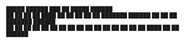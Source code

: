 
 █████  ██████  ███    ██  █████  ██████  
██   ██ ██   ██ ████   ██ ██   ██ ██   ██ 
███████ ██████  ██ ██  ██ ███████ ██████  
██   ██ ██   ██ ██  ██ ██ ██   ██ ██   ██ 
██   ██ ██   ██ ██   ████ ██   ██ ██████  
                                          
                                          
